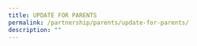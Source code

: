 ```yaml
---
title: UPDATE FOR PARENTS
permalink: /partnership/parents/update-for-parents/
description: ""
---
```

